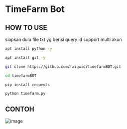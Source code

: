 
# TimeFarm Bot

## HOW TO USE

siapkan dulu file txt yg berisi query id
support multi akun

```bash
apt install python -y
```
```bash
apt install git -y
```
```bash
git clone https://github.com/faiqxid/timefarmBOT.git
```
```bash
cd timefarmBOT
```
```bash
pip install requests
```
```bash
python timefarm.py
```
## CONTOH
![image](https://github.com/faiqxid/timefarmBOT/assets/54805607/f17d6a02-2d6f-4ec4-a629-a28eb1ad7873)
